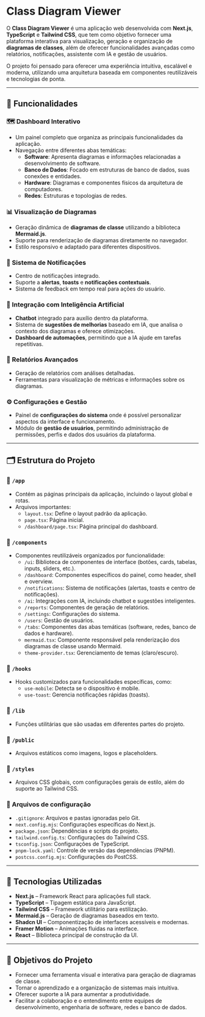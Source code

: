 
# Class Diagram Viewer

O **Class Diagram Viewer** é uma aplicação web desenvolvida com **Next.js**, **TypeScript** e **Tailwind CSS**, que tem como objetivo fornecer uma plataforma interativa para visualização, geração e organização de **diagramas de classes**, além de oferecer funcionalidades avançadas como relatórios, notificações, assistente com IA e gestão de usuários.

O projeto foi pensado para oferecer uma experiência intuitiva, escalável e moderna, utilizando uma arquitetura baseada em componentes reutilizáveis e tecnologias de ponta.

---

## 🎯 Funcionalidades

### 🗺️ Dashboard Interativo
- Um painel completo que organiza as principais funcionalidades da aplicação.
- Navegação entre diferentes abas temáticas:
  - **Software**: Apresenta diagramas e informações relacionadas a desenvolvimento de software.
  - **Banco de Dados**: Focado em estruturas de banco de dados, suas conexões e entidades.
  - **Hardware**: Diagramas e componentes físicos da arquitetura de computadores.
  - **Redes**: Estruturas e topologias de redes.

### 📊 Visualização de Diagramas
- Geração dinâmica de **diagramas de classe** utilizando a biblioteca **Mermaid.js**.
- Suporte para renderização de diagramas diretamente no navegador.
- Estilo responsivo e adaptado para diferentes dispositivos.

### 🔔 Sistema de Notificações
- Centro de notificações integrado.
- Suporte a **alertas**, **toasts** e **notificações contextuais**.
- Sistema de feedback em tempo real para ações do usuário.

### 🧠 Integração com Inteligência Artificial
- **Chatbot** integrado para auxílio dentro da plataforma.
- Sistema de **sugestões de melhorias** baseado em IA, que analisa o contexto dos diagramas e oferece otimizações.
- **Dashboard de automações**, permitindo que a IA ajude em tarefas repetitivas.

### 📑 Relatórios Avançados
- Geração de relatórios com análises detalhadas.
- Ferramentas para visualização de métricas e informações sobre os diagramas.

### ⚙️ Configurações e Gestão
- Painel de **configurações do sistema** onde é possível personalizar aspectos da interface e funcionamento.
- Módulo de **gestão de usuários**, permitindo administração de permissões, perfis e dados dos usuários da plataforma.

---

## 🗂️ Estrutura do Projeto

### 📁 `/app`
- Contém as páginas principais da aplicação, incluindo o layout global e rotas.
- Arquivos importantes:
  - `layout.tsx`: Define o layout padrão da aplicação.
  - `page.tsx`: Página inicial.
  - `/dashboard/page.tsx`: Página principal do dashboard.

### 📁 `/components`
- Componentes reutilizáveis organizados por funcionalidade:
  - `/ui`: Biblioteca de componentes de interface (botões, cards, tabelas, inputs, sliders, etc.).
  - `/dashboard`: Componentes específicos do painel, como header, shell e overview.
  - `/notifications`: Sistema de notificações (alertas, toasts e centro de notificações).
  - `/ai`: Integrações com IA, incluindo chatbot e sugestões inteligentes.
  - `/reports`: Componentes de geração de relatórios.
  - `/settings`: Configurações do sistema.
  - `/users`: Gestão de usuários.
  - `/tabs`: Componentes das abas temáticas (software, redes, banco de dados e hardware).
  - `mermaid.tsx`: Componente responsável pela renderização dos diagramas de classe usando Mermaid.
  - `theme-provider.tsx`: Gerenciamento de temas (claro/escuro).

### 📁 `/hooks`
- Hooks customizados para funcionalidades específicas, como:
  - `use-mobile`: Detecta se o dispositivo é mobile.
  - `use-toast`: Gerencia notificações rápidas (toasts).

### 📁 `/lib`
- Funções utilitárias que são usadas em diferentes partes do projeto.

### 📁 `/public`
- Arquivos estáticos como imagens, logos e placeholders.

### 📁 `/styles`
- Arquivos CSS globais, com configurações gerais de estilo, além do suporte ao Tailwind CSS.

### 📄 Arquivos de configuração
- `.gitignore`: Arquivos e pastas ignoradas pelo Git.
- `next.config.mjs`: Configurações específicas do Next.js.
- `package.json`: Dependências e scripts do projeto.
- `tailwind.config.ts`: Configurações do Tailwind CSS.
- `tsconfig.json`: Configurações de TypeScript.
- `pnpm-lock.yaml`: Controle de versão das dependências (PNPM).
- `postcss.config.mjs`: Configurações do PostCSS.

---

## 🚀 Tecnologias Utilizadas

- **Next.js** – Framework React para aplicações full stack.
- **TypeScript** – Tipagem estática para JavaScript.
- **Tailwind CSS** – Framework utilitário para estilização.
- **Mermaid.js** – Geração de diagramas baseados em texto.
- **Shadcn UI** – Componentização de interfaces acessíveis e modernas.
- **Framer Motion** – Animações fluidas na interface.
- **React** – Biblioteca principal de construção da UI.

---

## 🧠 Objetivos do Projeto

- Fornecer uma ferramenta visual e interativa para geração de diagramas de classe.
- Tornar o aprendizado e a organização de sistemas mais intuitiva.
- Oferecer suporte a IA para aumentar a produtividade.
- Facilitar a colaboração e o entendimento entre equipes de desenvolvimento, engenharia de software, redes e banco de dados.
